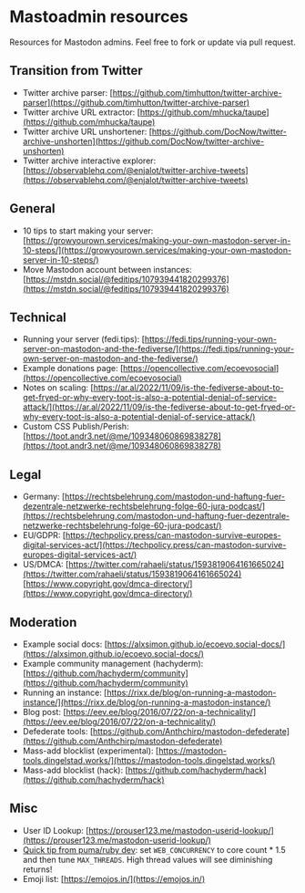 # Mastoadmin resources
Resources for Mastodon admins. Feel free to fork or update via pull request.
 
## Transition from Twitter
* Twitter archive parser: [https://github.com/timhutton/twitter-archive-parser](https://github.com/timhutton/twitter-archive-parser)
* Twitter archive URL extractor: [https://github.com/mhucka/taupe](https://github.com/mhucka/taupe)
* Twitter archive URL unshortener: [https://github.com/DocNow/twitter-archive-unshorten](https://github.com/DocNow/twitter-archive-unshorten)
* Twitter archive interactive explorer: [https://observablehq.com/@enjalot/twitter-archive-tweets](https://observablehq.com/@enjalot/twitter-archive-tweets)

## General
* 10 tips to start making your server: [https://growyourown.services/making-your-own-mastodon-server-in-10-steps/](https://growyourown.services/making-your-own-mastodon-server-in-10-steps/)
* Move Mastodon account between instances: [https://mstdn.social/@feditips/107939441820299376](https://mstdn.social/@feditips/107939441820299376)

## Technical
* Running your server (fedi.tips): [https://fedi.tips/running-your-own-server-on-mastodon-and-the-fediverse/](https://fedi.tips/running-your-own-server-on-mastodon-and-the-fediverse/)
* Example donations page: [https://opencollective.com/ecoevosocial](https://opencollective.com/ecoevosocial)
* Notes on scaling: [https://ar.al/2022/11/09/is-the-fediverse-about-to-get-fryed-or-why-every-toot-is-also-a-potential-denial-of-service-attack/](https://ar.al/2022/11/09/is-the-fediverse-about-to-get-fryed-or-why-every-toot-is-also-a-potential-denial-of-service-attack/)
* Custom CSS Publish/Perish: [https://toot.andr3.net/@me/109348060869838278](https://toot.andr3.net/@me/109348060869838278)

## Legal
* Germany: [https://rechtsbelehrung.com/mastodon-und-haftung-fuer-dezentrale-netzwerke-rechtsbelehrung-folge-60-jura-podcast/](https://rechtsbelehrung.com/mastodon-und-haftung-fuer-dezentrale-netzwerke-rechtsbelehrung-folge-60-jura-podcast/)
* EU/GDPR: [https://techpolicy.press/can-mastodon-survive-europes-digital-services-act/](https://techpolicy.press/can-mastodon-survive-europes-digital-services-act/)
* US/DMCA: [https://twitter.com/rahaeli/status/1593819064161665024](https://twitter.com/rahaeli/status/1593819064161665024) [https://www.copyright.gov/dmca-directory/](https://www.copyright.gov/dmca-directory/)

## Moderation
* Example social docs: [https://alxsimon.github.io/ecoevo.social-docs/](https://alxsimon.github.io/ecoevo.social-docs/)
* Example community management (hachyderm): [https://github.com/hachyderm/community](https://github.com/hachyderm/community)
* Running an instance: [https://rixx.de/blog/on-running-a-mastodon-instance/](https://rixx.de/blog/on-running-a-mastodon-instance/)
* Blog post: [https://eev.ee/blog/2016/07/22/on-a-technicality/](https://eev.ee/blog/2016/07/22/on-a-technicality/)
* Defederate tools: [https://github.com/Anthchirp/mastodon-defederate](https://github.com/Anthchirp/mastodon-defederate)
* Mass-add blocklist (experimental): [https://mastodon-tools.dingelstad.works/](https://mastodon-tools.dingelstad.works/)
* Mass-add blocklist (hack): [https://github.com/hachyderm/hack](https://github.com/hachyderm/hack)

## Misc
* User ID Lookup: [https://prouser123.me/mastodon-userid-lookup/](https://prouser123.me/mastodon-userid-lookup/)
* [Quick tip from puma/ruby dev](https://datasci.social/@evanphx@ruby.social/109365852435757184): set `WEB_CONCURRENCY` to core count * 1.5 and then tune `MAX_THREADS`. High thread values will see diminishing returns!
* Emoji list: [https://emojos.in/](https://emojos.in/)